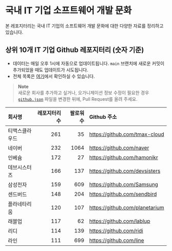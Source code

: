 # 국내 IT 기업 소프트웨어 개발 문화
본 레포지터리는 국내 IT 기업의 소프트웨어 개발 문화에 대한 다양한 자료를 정리하고 있습니다.

## 상위 10개 IT 기업 Github 레포지터리 (숫자 기준)

- 데이터는 매일 오후 1시에 자동으로 업데이트됩니다. `main` 브랜치에 새로운 커밋이 추가되었을 때도 업데이트가 시도됩니다.
- 전체 목록은 [여기](./github.md)에서 확인하실 수 있습니다.

> **Note**<br />
> 새로운 회사를 추가하고 싶거나, 오가니제이션 정보 수정이 필요한 경우 [`github.json`](./github.json) 파일을 변경한 뒤에, Pull Request를 올려 주세요.

<!-- MARKDOWN_TABLE(GITHUB): START -->

| **회사명** | **레포지터리 수** | **팔로워 수** | **Github 주소** |
|:---|---:|---:|:---|
| 티맥스클라우드 | 261 | 35 | https://github.com/tmax-cloud |
| 네이버 | 232 | 1064 | https://github.com/naver |
| 인베슘 | 172 | 27 | https://github.com/hamonikr |
| 데브시스터즈 | 166 | 137 | https://github.com/devsisters |
| 삼성전자 | 159 | 609 | https://github.com/Samsung |
| 센드버드 | 148 | 204 | https://github.com/sendbird |
| 플라네타리움 | 120 | 107 | https://github.com/planetarium |
| 래블업 | 117 | 62 | https://github.com/lablup |
| 리디 | 114 | 139 | https://github.com/ridi |
| 라인 | 111 | 699 | https://github.com/line |

<!-- MARKDOWN_TABLE(GITHUB): END -->
